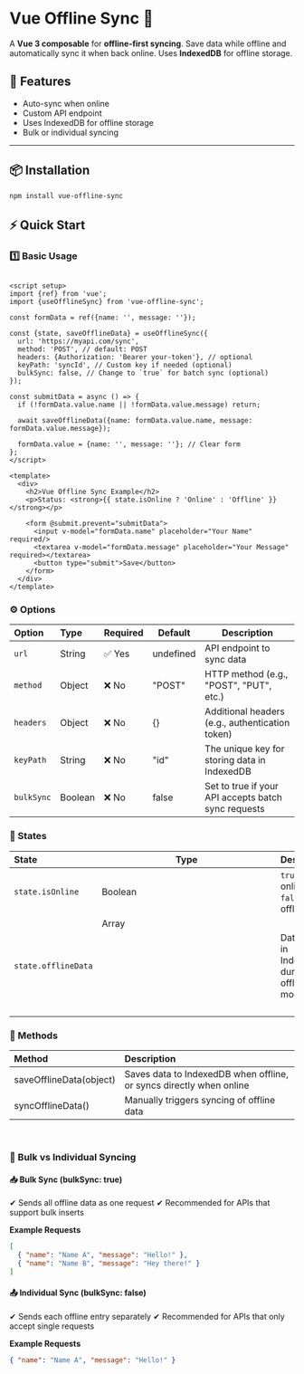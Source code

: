 # Vue Offline Sync 🔄

A **Vue 3 composable** for **offline-first syncing**. Save data while offline and automatically sync it when back online.
Uses **IndexedDB** for offline storage.

## 🚀 Features

- Auto-sync when online
- Custom API endpoint
- Uses IndexedDB for offline storage
- Bulk or individual syncing

---

## 📦 Installation

```sh
npm install vue-offline-sync
```

## ⚡ Quick Start

### 1️⃣ Basic Usage

```vue

<script setup>
import {ref} from 'vue';
import {useOfflineSync} from 'vue-offline-sync';

const formData = ref({name: '', message: ''});

const {state, saveOfflineData} = useOfflineSync({
  url: 'https://myapi.com/sync',
  method: 'POST', // default: POST 
  headers: {Authorization: 'Bearer your-token'}, // optional
  keyPath: 'syncId', // Custom key if needed (optional)
  bulkSync: false, // Change to `true` for batch sync (optional)
});

const submitData = async () => {
  if (!formData.value.name || !formData.value.message) return;

  await saveOfflineData({name: formData.value.name, message: formData.value.message});

  formData.value = {name: '', message: ''}; // Clear form
};
</script>

<template>
  <div>
    <h2>Vue Offline Sync Example</h2>
    <p>Status: <strong>{{ state.isOnline ? 'Online' : 'Offline' }}</strong></p>

    <form @submit.prevent="submitData">
      <input v-model="formData.name" placeholder="Your Name" required/>
      <textarea v-model="formData.message" placeholder="Your Message" required></textarea>
      <button type="submit">Save</button>
    </form>
  </div>
</template>
```

### ⚙️ Options

| Option     | Type    | Required | Default   | Description                                         |
|:-----------|:--------|----------|-----------|-----------------------------------------------------|
| `url`      | String  | ✅ Yes    | undefined | API endpoint to sync data                           |
| `method`   | Object  | ❌ No     | "POST"    | HTTP method (e.g., "POST", "PUT", etc.)             |
| `headers`  | Object  | ❌ No     | {}        | Additional headers (e.g., authentication token)     |
| `keyPath`  | String  | ❌ No     | "id"      | The unique key for storing data in IndexedDB        |
| `bulkSync` | Boolean | ❌ No     | false     | Set to true if your API accepts batch sync requests |

### 📡 States

| State               | Type          | Description                                  |
|:--------------------|---------------|:---------------------------------------------|
| `state.isOnline`    | Boolean       | `true` when online, `false` when offline     |
| `state.offlineData` | Array<Object> | Data stored in IndexedDB during offline mode |

### 🔄 Methods

| Method                  | Description                                                         |
|:------------------------|:--------------------------------------------------------------------|
| saveOfflineData(object) | Saves data to IndexedDB when offline, or syncs directly when online |
| syncOfflineData()       | Manually triggers syncing of offline data                           |

<br />

### 📌 Bulk vs Individual Syncing

#### 📥 Bulk Sync (bulkSync: true)

✔ Sends all offline data as one request
✔ Recommended for APIs that support bulk inserts

**Example Requests**

```json
[
  { "name": "Name A", "message": "Hello!" },
  { "name": "Name B", "message": "Hey there!" }
]
```

#### 📤 Individual Sync (bulkSync: false)

✔ Sends each offline entry separately
✔ Recommended for APIs that only accept single requests

**Example Requests**

```json
{ "name": "Name A", "message": "Hello!" }
```


